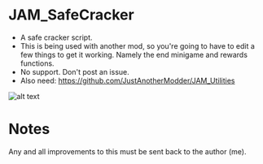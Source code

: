 # JAM_SafeCracker
- A safe cracker script. 
- This is being used with another mod, so you're going to have to edit a few things to get it working. Namely the end minigame and rewards functions.
- No support. Don't post an issue.
- Also need: https://github.com/JustAnotherModder/JAM_Utilities

![alt text](https://i.imgur.com/2FvhMqS.jpg)

# Notes
Any and all improvements to this must be sent back to the author (me).
